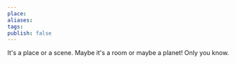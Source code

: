 ```yaml
---
place: 
aliases: 
tags: 
publish: false
---
```

It's a place or a scene.  Maybe it's a room or maybe a planet! Only you know. 